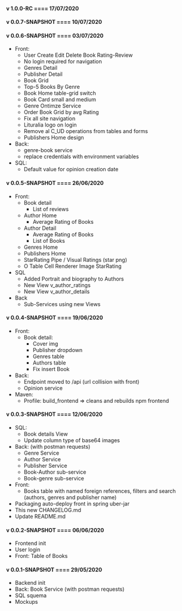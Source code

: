#### v 1.0.0-RC     	====	17/07/2020

#### v 0.0.7-SNAPSHOT	====	10/07/2020

#### v 0.0.6-SNAPSHOT	====	03/07/2020

- Front: 
    - User Create Edit Delete Book Rating-Review
    - No login required for navigation
    - Genres Detail
    - Publisher Detail
    - Book Grid
    - Top-5 Books By Genre
    - Book Home table-grid switch
    - Book Card small and medium
    - Genre Ontimze Service
    - Order Book Grid by avg Rating
    - Fix all site navigation
    - Lituralia logo on login
    - Remove al C_UD operations from tables and forms
    - Publishers Home design
- Back:
    - genre-book service
    - replace credentials with environment variables
- SQL:
    - Default value for opinion creation date

#### v 0.0.5-SNAPSHOT	====	26/06/2020

- Front:
    - Book detail
        - List of reviews
    - Author Home
        - Average Rating of Books
    - Author Detail
        - Average Rating of Books
        - List of Books
    - Genres Home
    - Publishers Home
    - StarRating Pipe / Visual Ratings (star png)
    - O Table Cell Renderer Image StarRating
- SQL 
    - Added Portrait and biography to Authors
    - New View v_author_ratings
    - New View v_author_details
- Back 
    - Sub-Services using new Views
        

#### v 0.0.4-SNAPSHOT	====	19/06/2020

- Front:
    - Book detail: 
        - Cover img
        - Publisher dropdown
        - Genres table
        - Authors table
        - Fix insert Book
- Back:
    - Endpoint moved to /api (url collision with front)
    - Opinion service
- Maven:
    - Profile: 
        build_frontend => cleans and rebuilds npm frontend

#### v 0.0.3-SNAPSHOT	====	12/06/2020

- SQL: 
    - Book details View
    - Update column type of base64 images
- Back: (with postman requests)
	- Genre Service
	- Author Service
	- Publisher Service
	- Book-Author sub-service
	- Book-genre sub-service
- Front: 
	- Books table with named foreign 
		references, filters and search 
		(authors, genres and publisher name)
- Packaging auto-deploy front in spring uber-jar
- This new CHANGELOG.md
- Update README.md


#### v 0.0.2-SNAPSHOT	====	06/06/2020

- Frontend init
- User login
- Front: Table of Books


#### v 0.0.1-SNAPSHOT	====	29/05/2020

- Backend init
- Back: Book Service (with postman requests)
- SQL squema
- Mockups
